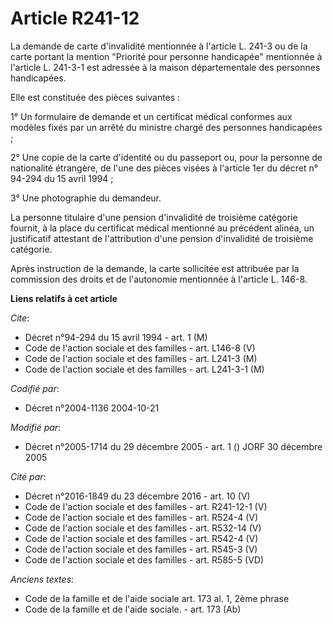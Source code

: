 # Article R241-12

La demande de carte d'invalidité mentionnée à l'article L. 241-3 ou de la carte portant la mention "Priorité pour personne
handicapée" mentionnée à l'article L. 241-3-1 est adressée à la maison départementale des personnes handicapées.

Elle est constituée des pièces suivantes :

1° Un formulaire de demande et un certificat médical conformes aux modèles fixés par un arrêté du ministre chargé des
personnes handicapées ;

2° Une copie de la carte d'identité ou du passeport ou, pour la personne de nationalité étrangère, de l'une des pièces visées
à l'article 1er du décret n° 94-294 du 15 avril 1994 ;

3° Une photographie du demandeur.

La personne titulaire d'une pension d'invalidité de troisième catégorie fournit, à la place du certificat médical mentionné
au précédent alinéa, un justificatif attestant de l'attribution d'une pension d'invalidité de troisième catégorie.

Après instruction de la demande, la carte sollicitée est attribuée par la commission des droits et de l'autonomie mentionnée
à l'article L. 146-8.

**Liens relatifs à cet article**

_Cite_:

  - Décret n°94-294 du 15 avril 1994 - art. 1 (M)
  - Code de l'action sociale et des familles - art. L146-8 (V)
  - Code de l'action sociale et des familles - art. L241-3 (M)
  - Code de l'action sociale et des familles - art. L241-3-1 (M)

_Codifié par_:

  - Décret n°2004-1136 2004-10-21

_Modifié par_:

  - Décret n°2005-1714 du 29 décembre 2005 - art. 1 () JORF 30 décembre 2005

_Cité par_:

  - Décret n°2016-1849 du 23 décembre 2016 - art. 10 (V)
  - Code de l'action sociale et des familles - art. R241-12-1 (V)
  - Code de l'action sociale et des familles - art. R524-4 (V)
  - Code de l'action sociale et des familles - art. R532-14 (V)
  - Code de l'action sociale et des familles - art. R542-4 (V)
  - Code de l'action sociale et des familles - art. R545-3 (V)
  - Code de l'action sociale et des familles - art. R585-5 (VD)

_Anciens textes_:

  - Code de la famille et de l'aide sociale art. 173 al. 1, 2ème phrase
  - Code de la famille et de l'aide sociale. - art. 173 (Ab)
